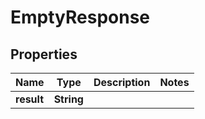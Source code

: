 

# EmptyResponse


## Properties

| Name | Type | Description | Notes |
|------------ | ------------- | ------------- | -------------|
|**result** | **String** |  |  |



